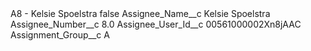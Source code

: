 <?xml version="1.0" encoding="UTF-8"?>
<CustomMetadata xmlns="http://soap.sforce.com/2006/04/metadata" xmlns:xsi="http://www.w3.org/2001/XMLSchema-instance" xmlns:xsd="http://www.w3.org/2001/XMLSchema">
    <label>A8 - Kelsie Spoelstra</label>
    <protected>false</protected>
    <values>
        <field>Assignee_Name__c</field>
        <value xsi:type="xsd:string">Kelsie Spoelstra</value>
    </values>
    <values>
        <field>Assignee_Number__c</field>
        <value xsi:type="xsd:double">8.0</value>
    </values>
    <values>
        <field>Assignee_User_Id__c</field>
        <value xsi:type="xsd:string">00561000002Xn8jAAC</value>
    </values>
    <values>
        <field>Assignment_Group__c</field>
        <value xsi:type="xsd:string">A</value>
    </values>
</CustomMetadata>
